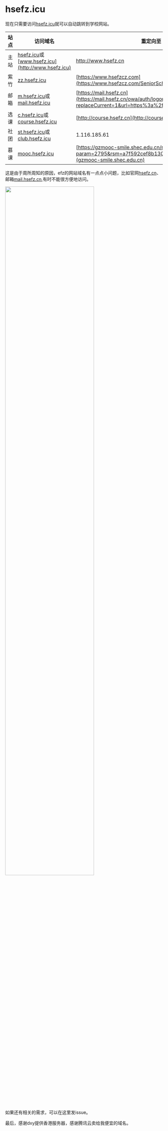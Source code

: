 # hsefz.icu

现在只需要访问[hsefz.icu](http://hsefz.icu)就可以自动跳转到学校网站。

|站点|访问域名|重定向至|
|  ----  | ----  | ---- |
|主站|[hsefz.icu](http://hsefz.icu)或[www.hsefz.icu](http://www.hsefz.icu)|http://www.hsefz.cn|
|紫竹|[zz.hsefz.icu](http://zz.hsefz.icu)|[https://www.hsefzcz.com](https://www.hsefzcz.com/SeniorSchool/home/index)|
|邮箱|[m.hsefz.icu](http://m.hsefz.icu)或[mail.hsefz.icu](http://mail.hsefz.icu)|[https://mail.hsefz.cn](https://mail.hsefz.cn/owa/auth/logon.aspx?replaceCurrent=1&url=https%3a%2f%2fmail.hsefz.cn%2fowa)|
|选课|[c.hsefz.icu](http://c.hsefz.icu)或[course.hsefz.icu](http://course.hsefz.icu)|[http://course.hsefz.cn](http://course.hsefz.cn)
|社团|[st.hsefz.icu](http://st.hsefz.icu)或[club.hsefz.icu](http://club.hsefz.icu)|1.116.185.61|
|慕课|[mooc.hsefz.icu](http://mooc.hsefz.icu)|[https://gzmooc-smile.shec.edu.cn/mooc/schoolIndex.action?param=2795&rsm=a7f592cef8b130a6967a90617db5681b/](gzmooc-smile.shec.edu.cn)|

这是由于周所周知的原因，efz的网站域名有一点点小问题，比如官网[hsefz.cn](hsefz.cn)、邮箱[mail.hsefz.cn](mail.hsefz.cn),有时不能很方便地访问。


<img src="https://user-images.githubusercontent.com/63027469/189476759-ede8eab2-03be-43e1-b3fc-de5c4abf84b8.png" width="75%">

如果还有相关的需求，可以在这里发issue。

最后，感谢dxy提供香港服务器，感谢腾讯云卖给我便宜的域名。
